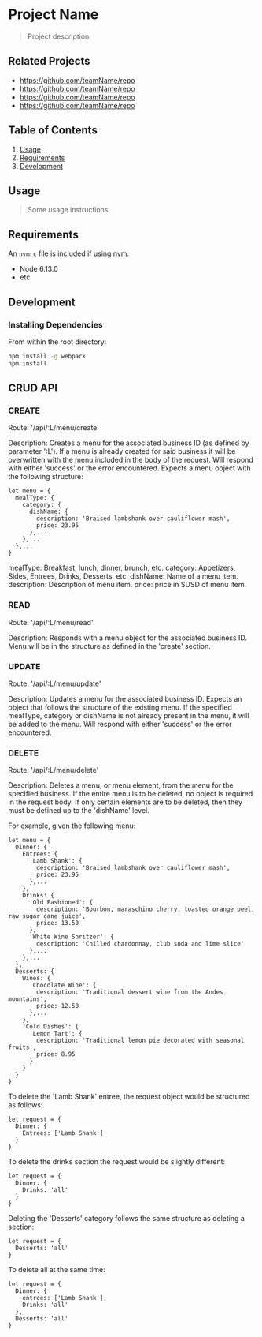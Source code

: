 # Project Name

> Project description

## Related Projects

  - https://github.com/teamName/repo
  - https://github.com/teamName/repo
  - https://github.com/teamName/repo
  - https://github.com/teamName/repo

## Table of Contents

1. [Usage](#Usage)
1. [Requirements](#requirements)
1. [Development](#development)

## Usage

> Some usage instructions

## Requirements

An `nvmrc` file is included if using [nvm](https://github.com/creationix/nvm).

- Node 6.13.0
- etc

## Development

### Installing Dependencies

From within the root directory:

```sh
npm install -g webpack
npm install
```
## CRUD API

### CREATE

Route: '/api/:L/menu/create'

Description: Creates a menu for the associated business ID (as defined by parameter ':L').
             If a menu is already created for said business it will be overwritten with the menu
             included in the body of the request.
             Will respond with either 'success' or the error encountered.
             Expects a menu object with the following structure:

    let menu = { 
      mealType: {
        category: {
          dishName: {
            description: 'Braised lambshank over cauliflower mash',
            price: 23.95
          },...
        },...
      },...
    }

mealType: Breakfast, lunch, dinner, brunch, etc.
category: Appetizers, Sides, Entrees, Drinks, Desserts, etc.
dishName: Name of a menu item.
description: Description of menu item.
price: price in $USD of menu item.

### READ

Route: '/api/:L/menu/read'

Description: Responds with a menu object for the associated business ID.
             Menu will be in the structure as defined in the 'create' section.

### UPDATE

Route: '/api/:L/menu/update'

Description: Updates a menu for the associated business ID. 
             Expects an object that follows the structure of the existing menu.
             If the specified mealType, category or dishName is not already present
             in the menu, it will be added to the menu.
             Will respond with either 'success' or the error encountered.

### DELETE

Route: '/api/:L/menu/delete'

Description: Deletes a menu, or menu element, from the menu for the specified business.
             If the entire menu is to be deleted, no object is required in the request body.
             If only certain elements are to be deleted, then they must be defined up to the 'dishName' level.

For example, given the following menu:

    let menu = {
      Dinner: {
        Entrees: {
          'Lamb Shank': {
            description: 'Braised lambshank over cauliflower mash',
            price: 23.95
          },...
        },
        Drinks: {
          'Old Fashioned': {
            description: 'Bourbon, maraschino cherry, toasted orange peel, raw sugar cane juice',
            price: 13.50
          },
          'White Wine Spritzer': {
            description: 'Chilled chardonnay, club soda and lime slice'
          },...
        },...
      },
      Desserts: {
        Wines: {
          'Chocolate Wine': {
            description: 'Traditional dessert wine from the Andes mountains',
            price: 12.50
          },...
        },
        'Cold Dishes': {
          'Lemon Tart': {
            description: 'Traditional lemon pie decorated with seasonal fruits',
            price: 8.95
          }
        }
      }
    }


To delete the 'Lamb Shank' entree, the request object would be structured as follows:

    let request = {
      Dinner: {
        Entrees: ['Lamb Shank']
      }
    }

To delete the drinks section the request would be slightly different:

    let request = {
      Dinner: {
        Drinks: 'all'
      }
    }

Deleting the 'Desserts' category follows the same structure as deleting a section:

    let request = {
      Desserts: 'all'
    }

To delete all at the same time:

    let request = {
      Dinner: {
        entrees: ['Lamb Shank'],
        Drinks: 'all'
      },
      Desserts: 'all'
    }
